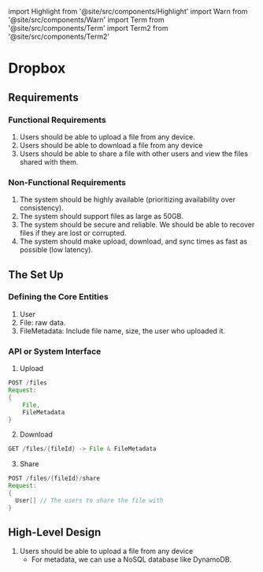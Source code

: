 import Highlight from '@site/src/components/Highlight'
import Warn from '@site/src/components/Warn'
import Term from '@site/src/components/Term'
import Term2 from '@site/src/components/Term2'


# Dropbox

## Requirements
### Functional Requirements
1. Users should be able to upload a file from any device.
2. Users should be able to download a file from any device
3. Users should be able to share a file with other users and view the files shared with them.

### Non-Functional Requirements
1. The system should be highly available (prioritizing availability over consistency).
2. The system should support files as large as 50GB.
3. The system should be secure and reliable. We should be able to recover files if they are lost or corrupted.
4. The system should make upload, download, and sync times as fast as possible (low latency).

## The Set Up
### Defining the Core Entities
1. User
2. File: raw data.
3. FileMetadata: Include file name, size, the user who uploaded it.

### API or System Interface
1. Upload
```java
POST /files
Request:
{
    File,
    FileMetadata
}
```

2. Download
```java
GET /files/{fileId} -> File & FileMetadata
```

3. Share
```java
POST /files/{fileId}/share
Request:
{
  User[] // The users to share the file with
}
```

## High-Level Design
1. Users should be able to upload a file from any device
    - For metadata, we can use a NoSQL database like DynamoDB.
    